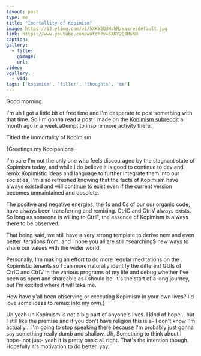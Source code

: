 ```yaml
---
layout: post
type: me
title: "Imortallity of Kopimism"
image: https://i3.ytimg.com/vi/5XKY2QJMshM/maxresdefault.jpg
link: https://www.youtube.com/watch?v=5XKY2QJMshM
caption: 
gallery:
  - title: 
    gimage: 
    url: 
video: 
vgallery:
  - vid: 
tags: ['kopimism', 'filler', 'thoughts', 'me']
---
```

Good morning.

I'm uh I got a little bit of free time and I'm desperate to post something with that time. So I'm gonna read a post I made on the [Kopimism subreddit](https://www.reddit.com/r/Kopimism/) a month ago in a week attempt to inspire more activity there.

Titled the Immortality of Kopimism

{Greetings my Kopipanions,

I'm sure I'm not the only one who feels discouraged by the stagnant state of Kopimism today, and while I do believe it is good to continue to dev and remix Kopimistic ideas and language to further integrate them into our societies, I'm also refreshed knowing that the facts of Kopimism have always existed and will continue to exist even if the current version becomes unmaintained and obsolete.

The positive and negative energies, the 1s and 0s of our our organic code, have always been transferring and remixing. CtrlC and CtrlV always exists. So long as someone is willing to CtrlF, the essence of Kopimism is always there to be observed.

That being said, we still have a very strong template to derive new and even better iterations from, and I hope you all are still ^searching$ new ways to share our values with the wider world.

Personally, I'm making an effort to do more regular meditations on the Kopimistic tenants so I can more naturally identify the different GUIs of CtrlC and CtrlV in the various programs of my life and debug whether I've been as open and shareable as I should be. It's the start of a long journey, but I'm excited where it will take me.

How have y'all been observing or executing Kopimism in your own lives? I'd love some ideas to remux into my own.}

Uh yeah uh Kopimism is not a big part of anyone's lives. I kind of hope... but I still like the premise and if you don't have religion this is a- I don't know I'm actually... I'm going to stop speaking there because I'm probably just gonna say something really dumb and shallow. Uh, Something to think about I hope- not just- yeah it is pretty basic all right. That's the intention though. Hopefully it's motivation to do better, yay.

